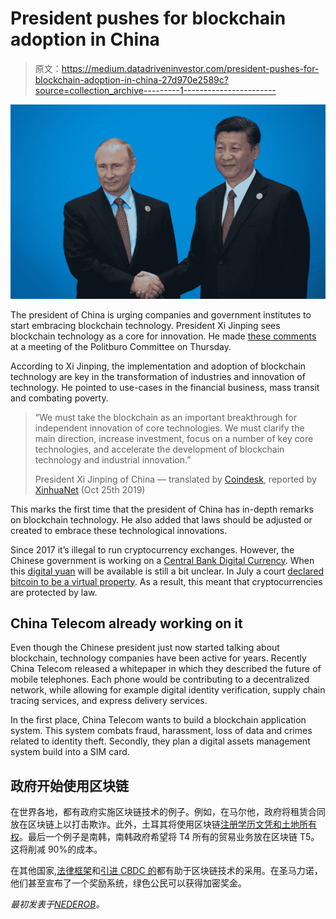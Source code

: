 # President pushes for blockchain adoption in China

> 原文：<https://medium.datadriveninvestor.com/president-pushes-for-blockchain-adoption-in-china-27d970e2589c?source=collection_archive---------1----------------------->

![](img/71a23cf77e60ea1c8f57b13921ae53bb.png)

The president of China is urging companies and government institutes to start embracing blockchain technology. President Xi Jinping sees blockchain technology as a core for innovation. He made [these comments](http://www.xinhuanet.com/2019-10/25/c_1125153665.htm) at a meeting of the Politburo Committee on Thursday.

According to Xi Jinping, the implementation and adoption of blockchain technology are key in the transformation of industries and innovation of technology. He pointed to use-cases in the financial business, mass transit and combating poverty.

> “We must take the blockchain as an important breakthrough for independent innovation of core technologies. We must clarify the main direction, increase investment, focus on a number of key core technologies, and accelerate the development of blockchain technology and industrial innovation.”
> 
> President Xi Jinping of China — translated by [Coindesk](https://www.coindesk.com/president-xi-says-china-should-seize-opportunity-to-adopt-blockchain), reported by [XinhuaNet](http://www.xinhuanet.com/2019-10/25/c_1125153665.htm) (Oct 25th 2019)

This marks the first time that the president of China has in-depth remarks on blockchain technology. He also added that laws should be adjusted or created to embrace these technological innovations.

Since 2017 it’s illegal to run cryptocurrency exchanges. However, the Chinese government is working on a [Central Bank Digital Currency](https://www.nederob.nl/?s=central+bank+digital+currency). When this [digital yuan](https://www.nederob.nl/2019/08/28/china-cryptocurrency-coming-in-november/) will be available is still a bit unclear. In July a court [declared bitcoin to be a virtual property](https://www.nederob.nl/2019/07/24/bitcoin-legally-protected-property-in-china/). As a result, this meant that cryptocurrencies are protected by law.

## China Telecom already working on it

Even though the Chinese president just now started talking about blockchain, technology companies have been active for years. Recently China Telecom released a whitepaper in which they described the future of mobile telephones. Each phone would be contributing to a decentralized network, while allowing for example digital identity verification, supply chain tracing services, and express delivery services.

In the first place, China Telecom wants to build a blockchain application system. This system combats fraud, harassment, loss of data and crimes related to identity theft. Secondly, they plan a digital assets management system build into a SIM card.

## 政府开始使用区块链

在世界各地，都有政府实施区块链技术的例子。例如，在马尔他，政府将租赁合同放在区块链上以打击欺诈。此外，土耳其将使用区块链[注册学历文凭和土地所有权](https://www.nederob.nl/2019/09/19/turkish-government-to-use-blockchain-for-administration/)。最后一个例子是南韩，南韩政府希望将 T4 所有的贸易业务放在区块链 T5。这将削减 90%的成本。

在其他国家,[法律框架](https://www.nederob.nl/2019/10/08/blockchain-act-unanimously-accepted-in-liechtenstein/)和[引进 CBDC 的](https://www.nederob.nl/2019/10/09/switzerland-announces-central-bank-digital-currency/)都有助于区块链技术的采用。在圣马力诺，他们甚至宣布了一个奖励系统，绿色公民可以获得加密奖金。

*最初发表于*[*NEDEROB*](https://www.nederob.nl/2019/10/25/president-pushes-for-blockchain-adoption-in-china/)*。*